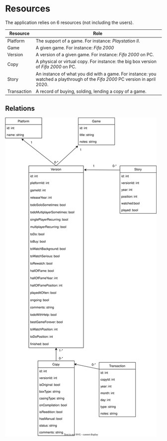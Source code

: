 # Resources

The application relies on 6 resources (not including the users).

| Resource                        | Role                                                     |
|---------------------------------|----------------------------------------------------------|
| Platform               | The support of a game. For instance: _Playstation II_.   |
| Game               | A given game. For instance: _Fifa 2000_   |
| Version               | A version of a given game. For instance: _Fifa 2000_ on PC.  |
| Copy               | A physical or virtual copy. For instance: the big box version of _Fifa 2000_ on PC.  |
| Story               | An instance of what you did with a game. For instance: you watched a playthrough of the _Fifa 2000_ PC version in april 2020.  |
| Transaction               | A record of buying, solding, lending a copy of a game.   |

## Relations

![Relations](resources.svg "Relations")